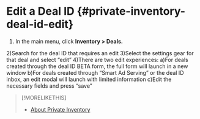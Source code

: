 # Edit a Deal ID {#private-inventory-deal-id-edit}

<!-- Title? -->

<!-- edit/write -->

1. In the main menu, click **Inventory > Deals.**

2)Search for the deal ID that requires an edit
3)Select the settings gear for that deal and select “edit”
4)There are two edit experiences:
a)For deals created through the deal ID BETA form, the full form will launch in a new window
b)For deals created through “Smart Ad Serving” or the deal ID inbox, an edit modal will launch with limited information
c)Edit the necessary fields and press “save”

>[!MORELIKETHIS]
>
>* [About Private Inventory](private-inventory-about.md)
<!-- >* [Create a Manual Deal ID](deal-id-create.md) -->
<!-- >* [Manual Deal ID Settings](deal-id-settings.md) -->
<!-- Deal ID Inbox topics -->
